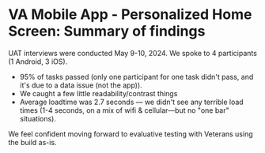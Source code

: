# VA Mobile App - Personalized Home Screen: Summary of findings 

UAT interviews were conducted May 9-10, 2024. We spoke to 4 participants (1 Android, 3 iOS).

- 95% of tasks passed (only one participant for one task didn't pass, and it's due to a data issue (not the app)).
- We caught a few little readability/contrast things
- Average loadtime was 2.7 seconds — we didn't see any terrible load times (1-4 seconds, on a mix of wifi & cellular—but no "one bar" situations). 

We feel confident moving forward to evaluative testing with Veterans using the build as-is.

